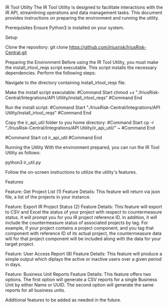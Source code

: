 IR Tool Utility
The IR Tool Utility is designed to facilitate interactions with the IR API, streamlining operations and data management tasks. This document provides instructions on preparing the environment and running the utility.

Prerequisites
Ensure Python3 is installed on your system.

Setup

Clone the repository:
git clone https://github.com/iriusrisk/IriusRisk-Central.git

Preparing the Environment
Before using the IR Tool Utility, you must make the install_irtool_reqs script executable. This script installs the necessary dependencies. Perform the following steps:

Navigate to the directory containing install_irtool_reqs file.

Make the install script executable:
#Command Start
chmod +x "./IriusRisk-Central/Integrations/API Utility/install_irtool_reqs"
#Command End

Run the install script:
#Command Start
"./IriusRisk-Central/Integrations/API Utility/install_irtool_reqs"
#Command End

Copy the ir_api_util folder to you home directory:
#Command Start
cp -r "./IriusRisk-Central/Integrations/API Utility/ir_api_util/" ~
#Command End

#Command Start
cd ir_api_util
#Command End

Running the Utility
With the environment prepared, you can run the IR Tool Utility as follows:

python3 ir_util.py

Follow the on-screen instructions to utilize the utility's features.

Features

Feature: Get Project List (1)
Feature Details:
This feature will return via json file, a list of the projects in your instance.


Feature: Export IR Project Status (2)
Feature Details:
This feature will export to CSV and Excel the status of your project with respect to countermeasure status. It will prompt you for you IR project reference ID. 
In addition, it will include the countermeasure status of associated projects by tag.
For example, if your project contains a project component, and you tag that component with reference ID of its actual project, the countermeasure data will for that project component will be included along with the data for your target project.


Feature: User Access Report (8)
Feature Details:
This feature will produce a simple output which diplays the active or inactive users over a given period in days.


Feature: Business Unit Reports
Feature Details:
This feature offers two options. The first option will generate a CSV reports for a single Business Unit by either Name or UUID.
The second option will generate the same reports for all business units.

Additional features to be added as needed in the future.
